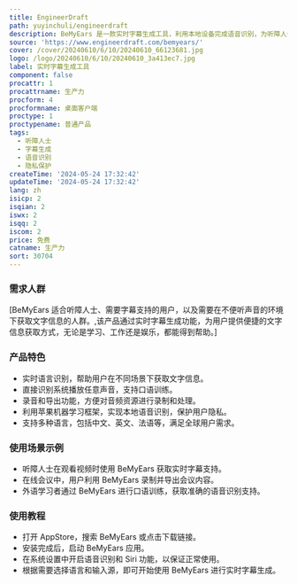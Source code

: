 ```yaml
---
title: EngineerDraft
path: yuyinchuli/engineerdraft
description: BeMyEars 是一款实时字幕生成工具，利用本地设备完成语音识别，为听障人士和需要字幕的用户提供极致体验。其主要优点包括多语言支持、多源输入、隐私保护等。
source: 'https://www.engineerdraft.com/bemyears/'
cover: /cover/20240610/6/10/20240610_66123681.jpg
logo: /logo/20240610/6/10/20240610_3a413ec7.jpg
label: 实时字幕生成工具
component: false
procattr: 1
procattrname: 生产力
procform: 4
procformname: 桌面客户端
proctype: 1
proctypename: 普通产品
tags:
  - 听障人士
  - 字幕生成
  - 语音识别
  - 隐私保护
createTime: '2024-05-24 17:32:42'
updateTime: '2024-05-24 17:32:42'
lang: zh
isicp: 2
isqian: 2
iswx: 2
isqq: 2
iscom: 2
price: 免费
catname: 生产力
sort: 30704
---
```




### 需求人群
[BeMyEars 适合听障人士、需要字幕支持的用户，以及需要在不便听声音的环境下获取文字信息的人群。,该产品通过实时字幕生成功能，为用户提供便捷的文字信息获取方式，无论是学习、工作还是娱乐，都能得到帮助。]

### 产品特色
* 实时语言识别，帮助用户在不同场景下获取文字信息。
* 直接识别系统播放任意声音，支持口语训练。
* 录音和导出功能，方便对音频资源进行录制和处理。
* 利用苹果机器学习框架，实现本地语音识别，保护用户隐私。
* 支持多种语言，包括中文、英文、法语等，满足全球用户需求。

### 使用场景示例
* 听障人士在观看视频时使用 BeMyEars 获取实时字幕支持。
* 在线会议中，用户利用 BeMyEars 录制并导出会议内容。
* 外语学习者通过 BeMyEars 进行口语训练，获取准确的语音识别支持。

### 使用教程
* 打开 AppStore，搜索 BeMyEars 或点击下载链接。
* 安装完成后，启动 BeMyEars 应用。
* 在系统设置中开启语音识别和 Siri 功能，以保证正常使用。
* 根据需要选择语言和输入源，即可开始使用 BeMyEars 进行实时字幕生成。

  
